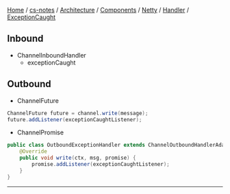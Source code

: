 [Home](https://mengxianbin.github.io) /
[cs-notes](https://mengxianbin.github.io/cs-notes/site) /
[Architecture](https://mengxianbin.github.io/cs-notes/site/Architecture) /
[Components](https://mengxianbin.github.io/cs-notes/site/Architecture/Components) /
[Netty](https://mengxianbin.github.io/cs-notes/site/Architecture/Components/Netty) /
[Handler](https://mengxianbin.github.io/cs-notes/site/Architecture/Components/Netty/Handler) /
[ExceptionCaught](https://mengxianbin.github.io/cs-notes/site/Architecture/Components/Netty/Handler/ExceptionCaught)

## Inbound

* ChannelInboundHandler
    * exceptionCaught

## Outbound

* ChannelFuture

```java
ChannelFuture future = channel.write(message);
future.addListener(exceptionCaughtListener);
```

* ChannelPromise

```java
public class OutboundExceptionHandler extends ChannelOutboundHandlerAdapter {
    @Override
    public void write(ctx, msg, promise) {
        promise.addListener(exceptionCaughtListener);
    }
}
```

---

